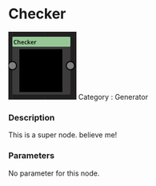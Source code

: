 # Checker
![node picture](./Checker.png)
Category : Generator
### Description
This is a super node. believe me!
### Parameters
No parameter for this node.

